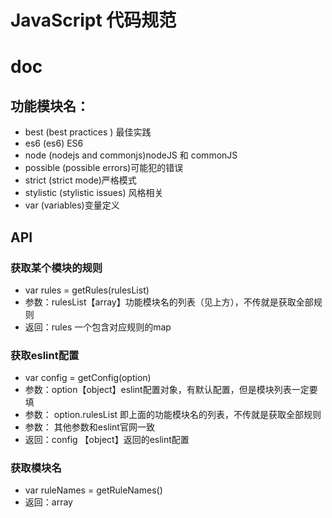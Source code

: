 # JavaScript 代码规范

# doc
## 功能模块名：

* best (best practices ) 最佳实践
* es6 (es6) ES6
* node (nodejs and commonjs)nodeJS 和 commonJS
* possible (possible errors)可能犯的错误
* strict (strict mode)严格模式
* stylistic (stylistic issues) 风格相关
* var (variables)变量定义


## API

### 获取某个模块的规则
* var rules = getRules(rulesList)
* 参数：rulesList【array】功能模块名的列表（见上方），不传就是获取全部规则
* 返回：rules 一个包含对应规则的map

### 获取eslint配置
* var config = getConfig(option)
* 参数：option【object】eslint配置对象，有默认配置，但是模块列表一定要填
* 参数： option.rulesList 即上面的功能模块名的列表，不传就是获取全部规则
* 参数： 其他参数和eslint官网一致
* 返回：config 【object】返回的eslint配置


### 获取模块名
* var ruleNames = getRuleNames()
* 返回：array

